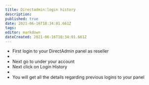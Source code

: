 ```yaml
---
title: Directadmin:login history
description: 
published: true
date: 2021-06-16T18:34:01.661Z
tags: 
editor: markdown
dateCreated: 2021-06-16T18:34:01.661Z
---
```



- First login to your DirectAdmin panel as reseller
- 
- Next go to under your account 
- Next click on Login History
- 
- You will get all the details regarding previous logins to your panel